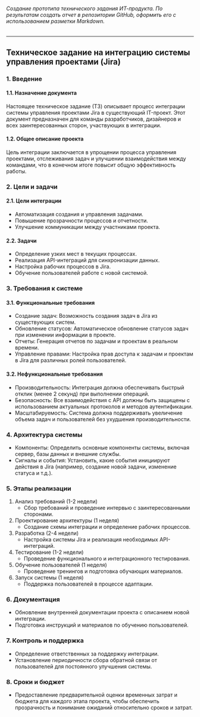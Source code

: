 ###### Создание прототипа технического задания ИТ-продукта. По результатам создать отчет в репозитории GitHub, оформить его с использованием разметки Markdown.

------------


## Техническое задание на интеграцию системы управления проектами (Jira)

### 1. Введение
#### 1.1. Назначение документа
Настоящее техническое задание (ТЗ) описывает процесс интеграции системы управления проектами Jira в существующий IT-проект. Этот документ предназначен для команды разработчиков, дизайнеров и всех заинтересованных сторон, участвующих в интеграции.

#### 1.2. Общее описание проекта
Цель интеграции заключается в упрощении процесса управления проектами, отслеживания задач и улучшении взаимодействия между командами, что в конечном итоге повысит общую эффективность работы.

### 2. Цели и задачи
#### 2.1. Цели интеграции
- Автоматизация создания и управления задачами.
- Повышение прозрачности процессов и отчетности.
- Улучшение коммуникации между участниками проекта.

#### 2.2. Задачи
- Определение узких мест в текущих процессах.
- Реализация API-интеграций для синхронизации данных.
- Настройка рабочих процессов в Jira.
- Обучение пользователей работе с новой системой.

### 3. Требования к системе
#### 3.1. Функциональные требования
- Создание задач: Возможность создания задач в Jira из существующих систем.
- Обновление статусов: Автоматическое обновление статусов задач при изменении информации в проекте.
- Отчеты: Генерация отчетов по задачам и проектам в реальном времени.
- Управление правами: Настройка прав доступа к задачам и проектам в Jira для различных ролей пользователей.

#### 3.2. Нефункциональные требования
- Производительность: Интеграция должна обеспечивать быстрый отклик (менее 2 секунд) при выполнении операций.
- Безопасность: Все взаимодействия с API должны быть защищены с использованием актуальных протоколов и методов аутентификации.
- Масштабируемость: Система должна поддерживать увеличение объема задач и пользователей без ухудшения производительности.

### 4. Архитектура системы
- Компоненты: Определить основные компоненты системы, включая сервер, базы данных и внешние службы.
- Сигналы и события: Установить, какие события инициируют действия в Jira (например, создание новой задачи, изменение статуса и т.д.).

### 5. Этапы реализации
1. Анализ требований (1-2 недели)
   - Сбор требований и проведение интервью с заинтересованными сторонами.
2. Проектирование архитектуры (1 неделя)
   - Создание схемы интеграции и определение рабочих процессов.
3. Разработка (2-4 недели)
   - Настройка системы Jira и реализация необходимых API-интеграций.
4. Тестирование (1-2 недели)
   - Проведение функционального и интеграционного тестирования.
5. Обучение пользователей (1 неделя)
   - Проведение тренингов и подготовка обучающих материалов.
6. Запуск системы (1 неделя)
   - Поддержка пользователей в процессе адаптации.

### 6. Документация
- Обновление внутренней документации проекта с описанием новой интеграции.
- Подготовка инструкций и материалов по обучению пользователей.

### 7. Контроль и поддержка
- Определение ответственных за поддержку интеграции.
- Установление периодичности сбора обратной связи от пользователей для постоянного улучшения системы.

### 8. Сроки и бюджет
- Предоставление предварительной оценки временных затрат и бюджета для каждого этапа проекта, чтобы обеспечить прозрачность и понимание ожиданий относительно сроков и затрат.

